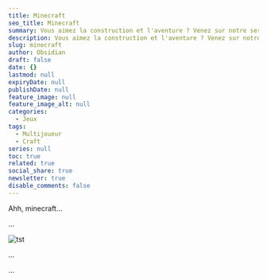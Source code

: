 ```yaml
---
title: Minecraft
seo_title: Minecraft
summary: Vous aimez la construction et l'aventure ? Venez sur notre serveur Minecraft !
description: Vous aimez la construction et l'aventure ? Venez sur notre serveur Minecraft !
slug: minecraft
author: Obsidian
draft: false
date: {}
lastmod: null
expiryDate: null
publishDate: null
feature_image: null
feature_image_alt: null
categories:
  - Jeux
tags:
  - Multijoueur
  - Craft
series: null
toc: true
related: true
social_share: true
newsletter: true
disable_comments: false
---
```

 Ahh, minecraft...


 ...





![tst]({{site.baseurl}}/content/jeux/minecraft/how.png)



 ...




















 ...
